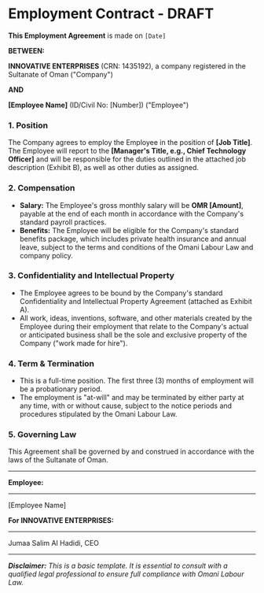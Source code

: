 # Employment Contract - DRAFT

**This Employment Agreement** is made on `[Date]`

**BETWEEN:**

**INNOVATIVE ENTERPRISES** (CRN: 1435192), a company registered in the Sultanate of Oman ("Company")

**AND**

**[Employee Name]** (ID/Civil No: [Number]) ("Employee")

### 1. Position
The Company agrees to employ the Employee in the position of **[Job Title]**. The Employee will report to the **[Manager's Title, e.g., Chief Technology Officer]** and will be responsible for the duties outlined in the attached job description (Exhibit B), as well as other duties as assigned.

### 2. Compensation
- **Salary:** The Employee's gross monthly salary will be **OMR [Amount]**, payable at the end of each month in accordance with the Company's standard payroll practices.
- **Benefits:** The Employee will be eligible for the Company's standard benefits package, which includes private health insurance and annual leave, subject to the terms and conditions of the Omani Labour Law and company policy.

### 3. Confidentiality and Intellectual Property
- The Employee agrees to be bound by the Company's standard Confidentiality and Intellectual Property Agreement (attached as Exhibit A).
- All work, ideas, inventions, software, and other materials created by the Employee during their employment that relate to the Company's actual or anticipated business shall be the sole and exclusive property of the Company ("work made for hire").

### 4. Term & Termination
- This is a full-time position. The first three (3) months of employment will be a probationary period.
- The employment is "at-will" and may be terminated by either party at any time, with or without cause, subject to the notice periods and procedures stipulated by the Omani Labour Law.

### 5. Governing Law
This Agreement shall be governed by and construed in accordance with the laws of the Sultanate of Oman.

---

**Employee:**
_________________________
[Employee Name]

**For INNOVATIVE ENTERPRISES:**
_________________________
Jumaa Salim Al Hadidi, CEO

---
***Disclaimer:** This is a basic template. It is essential to consult with a qualified legal professional to ensure full compliance with Omani Labour Law.*
